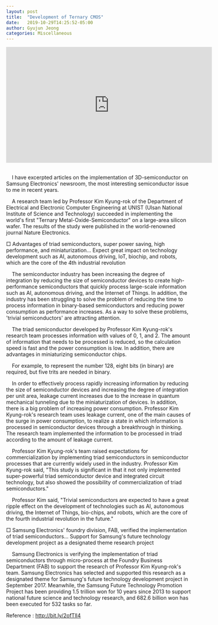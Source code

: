 ```yaml
---
layout: post
title:  "Development of Ternary CMOS"
date:   2019-10-29T14:25:52-05:00
author: Gyujun Jeong
categories: Miscellaneous
---
```


<center><iframe width="560" height="315" src="https://www.youtube.com/embed/1pryvA_uByk" frameborder="0" allowfullscreen></iframe></center>
<br>

&nbsp;&nbsp;&nbsp;&nbsp;I have excerpted articles on the implementation of 3D-semiconductor on Samsung Electronics' newsroom, the most interesting semiconductor issue to me in recent years.

&nbsp;&nbsp;&nbsp;&nbsp;A research team led by Professor Kim Kyung-rok of the Department of Electrical and Electronic Computer Engineering at UNIST (Ulsan National Institute of Science and Technology) succeeded in implementing the world's first "Ternary Metal-Oxide-Semiconductor" on a large-area silicon wafer. The results of the study were published in the world-renowned journal Nature Electronics.

□ Advantages of triad semiconductors, super power saving, high performance, and miniaturization... Expect great impact on technology development such as AI, autonomous driving, IoT, biochip, and robots, which are the core of the 4th industrial revolution

&nbsp;&nbsp;&nbsp;&nbsp;The semiconductor industry has been increasing the degree of integration by reducing the size of semiconductor devices to create high-performance semiconductors that quickly process large-scale information such as AI, autonomous driving, and the Internet of Things. In addition, the industry has been struggling to solve the problem of reducing the time to process information in binary-based semiconductors and reducing power consumption as performance increases. As a way to solve these problems, 'trivial semiconductors' are attracting attention.

&nbsp;&nbsp;&nbsp;&nbsp;The triad semiconductor developed by Professor Kim Kyung-rok's research team processes information with values of 0, 1, and 2. The amount of information that needs to be processed is reduced, so the calculation speed is fast and the power consumption is low. In addition, there are advantages in miniaturizing semiconductor chips.

&nbsp;&nbsp;&nbsp;&nbsp;For example, to represent the number 128, eight bits (in binary) are required, but five trits are needed in binary.

&nbsp;&nbsp;&nbsp;&nbsp;In order to effectively process rapidly increasing information by reducing the size of semiconductor devices and increasing the degree of integration per unit area, leakage current increases due to the increase in quantum mechanical tunneling due to the miniaturization of devices. In addition, there is a big problem of increasing power consumption. Professor Kim Kyung-rok's research team uses leakage current, one of the main causes of the surge in power consumption, to realize a state in which information is processed in semiconductor devices through a breakthrough in thinking. The research team implemented the information to be processed in triad according to the amount of leakage current.

&nbsp;&nbsp;&nbsp;&nbsp;Professor Kim Kyung-rok's team raised expectations for commercialization by implementing triad semiconductors in semiconductor processes that are currently widely used in the industry. Professor Kim Kyung-rok said, "This study is significant in that it not only implemented super-powerful triad semiconductor device and integrated circuit technology, but also showed the possibility of commercialization of triad semiconductors."

&nbsp;&nbsp;&nbsp;&nbsp;Professor Kim said, "Trivial semiconductors are expected to have a great ripple effect on the development of technologies such as AI, autonomous driving, the Internet of Things, bio-chips, and robots, which are the core of the fourth industrial revolution in the future."

□ Samsung Electronics' foundry division, FAB, verified the implementation of triad semiconductors... Support for Samsung's future technology development project as a designated theme research project

&nbsp;&nbsp;&nbsp;&nbsp;Samsung Electronics is verifying the implementation of triad semiconductors through micro-process at the Foundry Business Department (FAB) to support the research of Professor Kim Kyung-rok's team. Samsung Electronics has selected and supported this research as a designated theme for Samsung's future technology development project in September 2017. Meanwhile, the Samsung Future Technology Promotion Project has been providing 1.5 trillion won for 10 years since 2013 to support national future science and technology research, and 682.6 billion won has been executed for 532 tasks so far.

Reference : http://bit.ly/2ofTlI4
